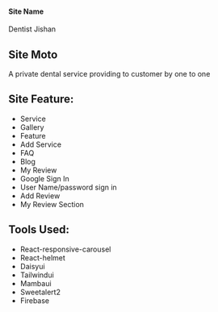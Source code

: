 #### **Site Name**
Dentist Jishan

## **Site Moto** 
A private dental service providing to customer by one to one


## **Site Feature**: 
+	Service 
+	Gallery
+	Feature
+	Add Service
+	FAQ
+	Blog
+	My Review
+	Google Sign In 
+	User Name/password sign in
+	Add Review
+	My Review Section

## **Tools Used**:
-	React-responsive-carousel
-	React-helmet
-	Daisyui
-	Tailwindui
-	Mambaui
-	Sweetalert2
-	 Firebase
